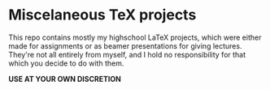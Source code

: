 # Miscelaneous TeX projects

This repo contains mostly my highschool LaTeX projects, which were either made for assignments or as beamer presentations for giving lectures.
They're not all entirely from myself, and I hold no responsibility for that which you decide to do with them.

**USE AT YOUR OWN DISCRETION**
